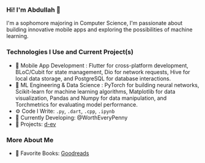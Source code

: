 ### Hi! I'm Abdullah 👋

I'm a sophomore majoring in Computer Science, I'm passionate about building innovative mobile apps and exploring the possibilities of machine learning.
### Technologies I Use and Current Project(s)
- 📱 Mobile App Development : Flutter for cross-platform development, BLoC/Cubit for state management, Dio for network requests, Hive for local data storage, and PostgreSQL for database interactions.
- 🧠 ML Engineering & Data Science : PyTorch for building neural networks, Scikit-learn for machine learning algorithms, Matplotlib for data visualization, Pandas and Numpy for data manipulation, and Torchmetrics for evaluating model performance.
- ⚙️ Code I Write: `.py`, `.dart`, `.cpp`, `.ipynb`
- 🔧 Currently Developing: @WorthEveryPenny
- 🚀 Projects: [d-ev](https://d-ev.netlify.app/project)
### More About Me
- 📖 Favorite Books: [Goodreads](https://www.goodreads.com/user/show/150964873-abdullah)
